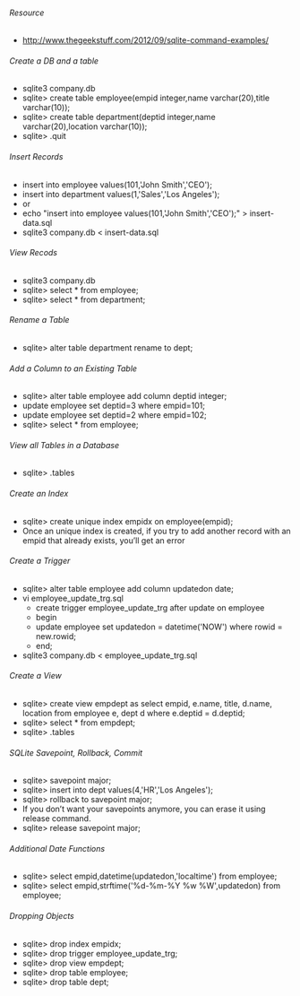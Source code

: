###### Resource
* http://www.thegeekstuff.com/2012/09/sqlite-command-examples/

###### Create a DB and a table
* sqlite3 company.db
* sqlite> create table employee(empid integer,name varchar(20),title varchar(10));
* sqlite> create table department(deptid integer,name varchar(20),location varchar(10));
* sqlite> .quit

###### Insert Records
* insert into employee values(101,'John Smith','CEO');
* insert into department values(1,'Sales','Los Angeles');
* or
* echo "insert into employee values(101,'John Smith','CEO');" > insert-data.sql
* sqlite3 company.db < insert-data.sql

###### View Recods
* sqlite3 company.db
* sqlite> select * from employee;
* sqlite> select * from department;

###### Rename a Table
* sqlite> alter table department rename to dept;

######  Add a Column to an Existing Table
* sqlite> alter table employee add column deptid integer;
* update employee set deptid=3 where empid=101;
* update employee set deptid=2 where empid=102;
* sqlite> select * from employee;

###### View all Tables in a Database
* sqlite> .tables

###### Create an Index
* sqlite> create unique index empidx on employee(empid);
* Once an unique index is created, if you try to add another record with an empid that already exists, you’ll get an error

###### Create a Trigger
* sqlite> alter table employee add column updatedon date;
* vi employee_update_trg.sql
  * create trigger employee_update_trg after update on employee
  * begin
  *   update employee set updatedon = datetime('NOW') where rowid = new.rowid;
  * end;
* sqlite3 company.db < employee_update_trg.sql

###### Create a View
* sqlite> create view empdept as select empid, e.name, title, d.name, location from employee e, dept d where e.deptid = d.deptid;
* sqlite> select * from empdept;
* sqlite> .tables

###### SQLite Savepoint, Rollback, Commit
* sqlite> savepoint major;
* sqlite> insert into dept values(4,'HR','Los Angeles');
* sqlite> rollback to savepoint major;
* If you don’t want your savepoints anymore, you can erase it using release command.
* sqlite> release savepoint major;

###### Additional Date Functions
* sqlite> select empid,datetime(updatedon,'localtime') from employee;
* sqlite> select empid,strftime('%d-%m-%Y %w %W',updatedon) from employee;

###### Dropping Objects
* sqlite> drop index empidx;
* sqlite> drop trigger employee_update_trg;
* sqlite> drop view empdept;
* sqlite> drop table employee;
* sqlite> drop table dept;

